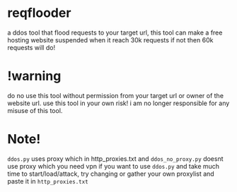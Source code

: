 # reqflooder
a ddos tool that flood requests to your target url, this tool can make a free hosting website suspended when it reach 30k requests if not then 60k requests will do! 

# !warning
do no use this tool without permission from your target url or owner of the website url.
use this tool in your own risk!
i am no longer responsible for any misuse of this tool.

# Note!
 `ddos.py` uses proxy which in http_proxies.txt and `ddos_no_proxy.py` doesnt use proxy which you need vpn
if you want to use `ddos.py` and take much time to start/load/attack, try changing or gather your own proxylist and paste it in `http_proxies.txt`
